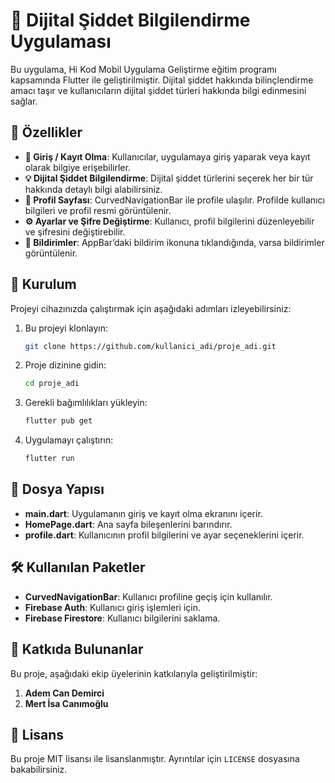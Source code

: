 # 📱 Dijital Şiddet Bilgilendirme Uygulaması

Bu uygulama, Hi Kod Mobil Uygulama Geliştirme eğitim programı kapsamında Flutter ile geliştirilmiştir. Dijital şiddet hakkında bilinçlendirme amacı taşır ve kullanıcıların dijital şiddet türleri hakkında bilgi edinmesini sağlar.

## 🚀 Özellikler

- **🔐 Giriş / Kayıt Olma**: Kullanıcılar, uygulamaya giriş yaparak veya kayıt olarak bilgiye erişebilirler.
- **💡 Dijital Şiddet Bilgilendirme**: Dijital şiddet türlerini seçerek her bir tür hakkında detaylı bilgi alabilirsiniz.
- **👤 Profil Sayfası**: CurvedNavigationBar ile profile ulaşılır. Profilde kullanıcı bilgileri ve profil resmi görüntülenir.
- **⚙️ Ayarlar ve Şifre Değiştirme**: Kullanıcı, profil bilgilerini düzenleyebilir ve şifresini değiştirebilir.
- **🔔 Bildirimler**: AppBar’daki bildirim ikonuna tıklandığında, varsa bildirimler görüntülenir.

## 📲 Kurulum

Projeyi cihazınızda çalıştırmak için aşağıdaki adımları izleyebilirsiniz:

1. Bu projeyi klonlayın:
    ```bash
    git clone https://github.com/kullanici_adi/proje_adi.git
    ```

2. Proje dizinine gidin:
    ```bash
    cd proje_adi
    ```

3. Gerekli bağımlılıkları yükleyin:
    ```bash
    flutter pub get
    ```

4. Uygulamayı çalıştırın:
    ```bash
    flutter run
    ```

## 📂 Dosya Yapısı

- **main.dart**: Uygulamanın giriş ve kayıt olma ekranını içerir.
- **HomePage.dart**: Ana sayfa bileşenlerini barındırır.
- **profile.dart**: Kullanıcının profil bilgilerini ve ayar seçeneklerini içerir.

## 🛠 Kullanılan Paketler

- **CurvedNavigationBar**: Kullanıcı profiline geçiş için kullanılır.
- **Firebase Auth**: Kullanıcı giriş işlemleri için.
- **Firebase Firestore**: Kullanıcı bilgilerini saklama.

## 👥 Katkıda Bulunanlar

Bu proje, aşağıdaki ekip üyelerinin katkılarıyla geliştirilmiştir:

1. **Adem Can Demirci**
2. **Mert İsa Canımoğlu** 

## 📄 Lisans

Bu proje MIT lisansı ile lisanslanmıştır. Ayrıntılar için `LICENSE` dosyasına bakabilirsiniz.
